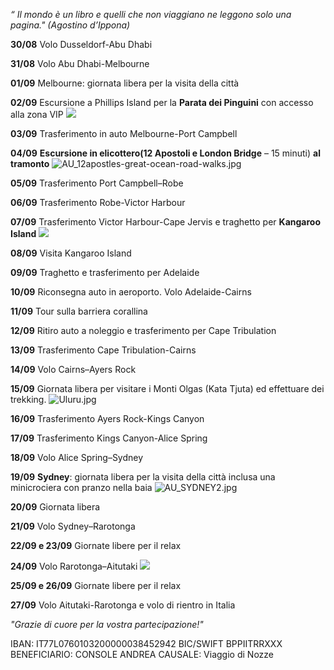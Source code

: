 []({{site.baseurl}}/images/Foto%20Alfa%20Spaudo.jpeg)


_“ Il mondo è un libro e quelli che non viaggiano ne leggono solo una pagina." (Agostino d’Ippona)_

**30/08**	Volo Dusseldorf-Abu Dhabi

**31/08**	Volo Abu Dhabi-Melbourne

**01/09**	Melbourne: giornata libera per la visita della città

**02/09**	Escursione a Phillips Island per la **Parata dei Pinguini** con accesso alla zona VIP
![]({{site.baseurl}}/images/PHILLIP%20ISLAND%20PENGUINS.JPEG)

**03/09**	Trasferimento in auto Melbourne-Port Campbell

**04/09**	**Escursione in elicottero(12 Apostoli e London Bridge** – 15 minuti) **al tramonto**
![AU_12apostles-great-ocean-road-walks.jpg]({{site.baseurl}}/images/AU_12apostles-great-ocean-road-walks.jpg)

**05/09**	Trasferimento Port Campbell–Robe

**06/09**	Trasferimento Robe-Victor Harbour
	
**07/09**	Trasferimento Victor Harbour-Cape Jervis e traghetto per **Kangaroo Island**
![]({{site.baseurl}}/images/AU_kangaroo%20island_PANORAMA.jpg)

**08/09**	Visita Kangaroo Island

**09/09**	Traghetto e trasferimento per Adelaide

**10/09**	Riconsegna auto in aeroporto. Volo Adelaide-Cairns

**11/09**	Tour sulla barriera corallina

**12/09**	Ritiro auto a noleggio e trasferimento per Cape Tribulation

**13/09**	Trasferimento Cape Tribulation-Cairns

**14/09**	Volo Cairns–Ayers Rock

**15/09**	Giornata libera per visitare i Monti Olgas (Kata Tjuta) ed effettuare dei trekking.
![Uluru.jpg]({{site.baseurl}}/images/Uluru.jpg)


**16/09**	Trasferimento Ayers Rock-Kings Canyon

**17/09**	Trasferimento Kings Canyon-Alice Spring

**18/09**	Volo Alice Spring–Sydney

**19/09**	**Sydney**: giornata libera per la visita della città inclusa una minicrociera con pranzo nella baia 
![AU_SYDNEY2.jpg]({{site.baseurl}}/images/AU_SYDNEY2.jpg)

**20/09**	Giornata libera

**21/09**	Volo Sydney–Rarotonga

**22/09 e 23/09**	Giornate libere per il relax

**24/09**	Volo  Rarotonga–Aitutaki
![]({{site.baseurl}}/images/cook%20island.jpg)

**25/09 e 26/09**	Giornate libere per il relax

**27/09**	Volo Aitutaki-Rarotonga e volo di rientro in Italia

_"Grazie di cuore per la vostra partecipazione!"_

IBAN: IT77L0760103200000038452942
BIC/SWIFT BPPIITRRXXX
BENEFICIARIO: CONSOLE ANDREA
CAUSALE: Viaggio di Nozze
